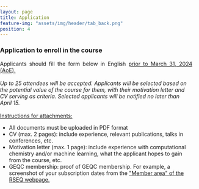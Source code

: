 ```yaml
---
layout: page
title: Application
feature-img: "assets/img/header/tab_back.png"
position: 4
---
```


### Application to enroll in the course

<p align="justify">
Applicants should fill the form below in English <u>prior to March 31, 2024 (AoE).</u></p><br>

<i>Up to 25 attendees will be accepted. Applicants will be selected based on the potential value of the course for them, with their motivation letter and CV serving as criteria. Selected applicants will be notified no later than April 15.</i><br><br>

<p align="justify"><u>Instructions for attachments:</u></p>

* All documents must be uploaded in PDF format
* CV (max. 2 pages): include experience, relevant publications, talks in conferences, etc.
* Motivation letter (max. 1 page): include experience with computational chemistry and/or machine learning, what the applicant hopes to gain from the course, etc.
* GEQC membership: proof of GEQC membership. For example, a screenshot of your subscription dates from the <a href='https://rseq.playoffinformatica.com/FormLogin.php'>"Member area" of the RSEQ webpage.</a>


<br><br>

<html>
  <head>
    <title>CAMLC24 registration form</title>
    <style>
      html, body {
      min-height: 100%;
      }
      body, div, form, input, select, p { 
      padding: 0;
      margin: 0;
      outline: none;
      }
      body {
      background-size: cover;
      }
      h1, h2 {
      text-transform: uppercase;
      font-weight: 400;
      }
      h2 {
      margin: 0 0 0 8px;
      }
      .main-block {
      display: flex;
      flex-direction: column;
      justify-content: center;
      align-items: center;
      height: 100%;
      padding: 25px;
      background: #eaeaea;
      }
      .left-part, form {
      padding: 25px;
      }
      .left-part {
      text-align: center;
      }
      .fa-graduation-cap {
      font-size: 72px;
      }
      form {
      background: #ffffff; 
      border: 1px solid #ccc;
      width: 50%;
      }
      .title {
      display: flex;
      align-items: center;
      margin-bottom: 20px;
      }
      .info {
      display: flex;
      flex-direction: column;
      }
      input, select {
      padding: 5px;
      margin-bottom: 30px;
      background: transparent;
      border: none;
      border-bottom: 1px solid #ccc;
      }
      select option {
      /* margin: 40px; */
      background: #ffffff;
      color: #000000;
      /* text-shadow: 0 1px 0 rgba(0, 0, 0, 0.4); */
      }
      input, textarea {
      padding: 5px;
      margin-bottom: 30px;
      background: transparent;
      border: 1px solid #ccc;
      }
      textarea::placeholder {
      color: #ccc;
      }      
      input::placeholder {
      color: #ccc;
      }
      option:focus {
      border: none;
      }
      option {
      background: black; 
      border: none;
      }
      .btn-item, button {
      padding: 10px 5px;
      margin-top: 20px;
      border-radius: 5px; 
      border: none;
      background: #26a9e0; 
      text-decoration: none;
      font-size: 15px;
      font-weight: 400;
      color: #fff;
      }
      .btn-item {
      display: inline-block;
      margin: 20px 5px 0;
      }
      button {
      width: 100%;
      }
      button:hover, .btn-item:hover {
      background: #85d6de;
      }
      .main-block {
      flex-direction: row;
      height: calc(100% - 50px);
      }
      
      }
    </style>
  </head>
  <body>
    <center>
    <form action="https://api.web3forms.com/submit" method="POST">
    <div class="title">
        <i class="fas fa-pencil-alt"></i> 
        <h2>Register here</h2>
    </div>
    <div class="info">
        <input type="hidden" name="access_key" value="47eccb18-9823-408a-b108-e0b03e4736b5">
        <!-- Personal info -->
        <input class="fname" type="text" name="name" placeholder="Full name" required>
        <input type="email" name="email" placeholder="Email" required>
        <input type="text" name="institution" placeholder="Institution" required>
        <input type="text" name="group" placeholder="Research group" required>
        <!-- Yes or No questions -->
        <p align="justify">Are you a GEQC member?</p>
        <select name="GEQC member" required>
        <option value=""></option>
        <option value="No">No</option>
        <option value="Yes">Yes</option>
        </select>
        <p align="justify">Do you have a laptop you can bring to the course?</p>
        <select name="Laptop" required>
        <option value=""></option>
        <option value="No">No</option>
        <option value="Yes">Yes</option>
        </select>
        <p align="justify">Do you have proficient understanding of English?</p>
        <select name="English level" required>
        <option value=""></option>
        <option value="No">No</option>
        <option value="Yes">Yes</option>
        </select>
        <!-- CV box -->
        <!-- <p align="justify">
        <label for="counter-input" class="label">Characters: <span id="counter-display" class="tag is-success">0/2000</span></label></p>
        <textarea name="CV" id='counter-input' placeholder="CV summary (experience, relevant publications, talks in conferences, etc.)" rows="5" cols="50" maxlength="2000" required></textarea>
        <script>
        (() => {
          const counter = (() => {
            const input = document.getElementById('counter-input'),
              display = document.getElementById('counter-display'),
              changeEvent = (evt) => {
                const charCount = evt.target.value.length;
                display.innerHTML = `${charCount}/2000`;
              },
              getInput = () => input.value,
              countEvent = () => input.addEventListener('keyup', changeEvent),
              init = () => countEvent();
            return {
              init: init
            }
          })();
          counter.init();
        })();
        </script> -->
        <!-- Motivation letter box -->
        <!-- <p align="justify">
        <label for="counter-input2" class="label">Characters: <span id="counter-display2" class="tag is-success">0/2000</span></label></p>
        <textarea name="Motivation letter" id='counter-input2' placeholder="Motivation letter (experience with computational chemistry, what the applicant hopes to gain from the course, etc.)" rows="5" cols="50" maxlength="2000" required></textarea>
        <script>
        (() => {
          const counter = (() => {
            const input = document.getElementById('counter-input2'),
              display = document.getElementById('counter-display2'),
              changeEvent = (evt) => {
                const charCount = evt.target.value.length;
                display.innerHTML = `${charCount}/2000`;
              },
              getInput = () => input.value,
              countEvent = () => input.addEventListener('keyup', changeEvent),
              init = () => countEvent();
            return {
              init: init
            }
          })();
          counter.init();
        })();
        </script> -->
        <!-- ATTACHMENTS -->
        <p align="justify">&nbsp;&nbsp;CV of the applicant (max. 2 pages)</p>
        <input type="file" name="CV" accept="application/pdf" required>
        <p align="justify">&nbsp;&nbsp;Motivation letter (max. 1 page)</p>
        <input type="file" name="Letter" accept="application/pdf" required>
        <p align="justify">&nbsp;&nbsp;GEQC membership</p>
        <input type="file" name="GEQC" accept="application/pdf">
    </div>
    <!-- <div class="checkbox">
        <input type="checkbox" name="checkbox"><span>I agree to the <a href="https://www.w3docs.com/privacy-policy">Privacy Poalicy for W3Docs.</a></span>
    </div> -->
    <button type="submit" href="/">Submit</button>
    </form></center>
  </body>
</html>